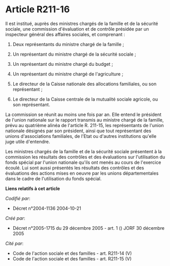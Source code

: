 # Article R211-16

Il est institué, auprès des ministres chargés de la famille et de la sécurité sociale, une commission d'évaluation et de
contrôle présidée par un inspecteur général des affaires sociales, et comprenant : 

1. Deux représentants du ministre chargé de la famille ; 

2. Un représentant du ministre chargé de la sécurité sociale ; 

3. Un représentant du ministre chargé du budget ; 

4. Un représentant du ministre chargé de l'agriculture ; 

5. Le directeur de la Caisse nationale des allocations familiales, ou son représentant ; 

6. Le directeur de la Caisse centrale de la mutualité sociale agricole, ou son représentant. 

La commission se réunit au moins une fois par an. Elle entend le président de l'union nationale sur le rapport transmis au
ministre chargé de la famille, prévu au quatrième alinéa de l'article R. 211-15, les représentants de l'union nationale
désignés par son président, ainsi que tout représentant des unions d'associations familiales, de l'Etat ou d'autres
institutions qu'elle juge utile d'entendre. 

Les ministres chargés de la famille et de la sécurité sociale présentent à la commission les résultats des contrôles et des
évaluations sur l'utilisation du fonds spécial par l'union nationale qu'ils ont menés au cours de l'exercice écoulé. Lui sont
aussi présentés les résultats des contrôles et des évaluations des actions mises en oeuvre par les unions départementales
dans le cadre de l'utilisation du fonds spécial.

**Liens relatifs à cet article**

_Codifié par_:

  - Décret n°2004-1136 2004-10-21

_Créé par_:

  - Décret n°2005-1715 du 29 décembre 2005 - art. 1 () JORF 30 décembre 2005

_Cité par_:

  - Code de l'action sociale et des familles - art. R211-14 (V)
  - Code de l'action sociale et des familles - art. R211-15 (V)
